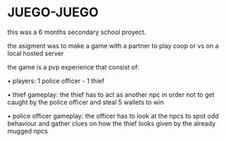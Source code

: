 # JUEGO-JUEGO
this was a 6 months secondary school proyect.

the asigment was to make a game with a partner to play coop or vs on a local hosted server


the game is a pvp experience that consist of:

• players: 1 police officer - 1 thief

• thief gameplay: the thief has to act as another npc in order not to get caught by the police officer and steal 5 wallets to win

• police officer gameplay: the officer has to look at the npcs to spot odd behaviour and gather clues on how the thief looks given by the already mugged npcs

